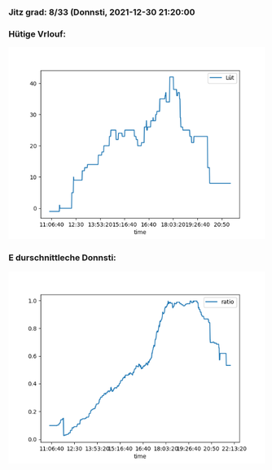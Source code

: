 ### Jitz grad: 8/33 (Donnsti, 2021-12-30 21:20:00

### Hütige Vrlouf:
![Graph](Today.png)

### E durschnittleche Donnsti:
![Graph](Donnsti.png)